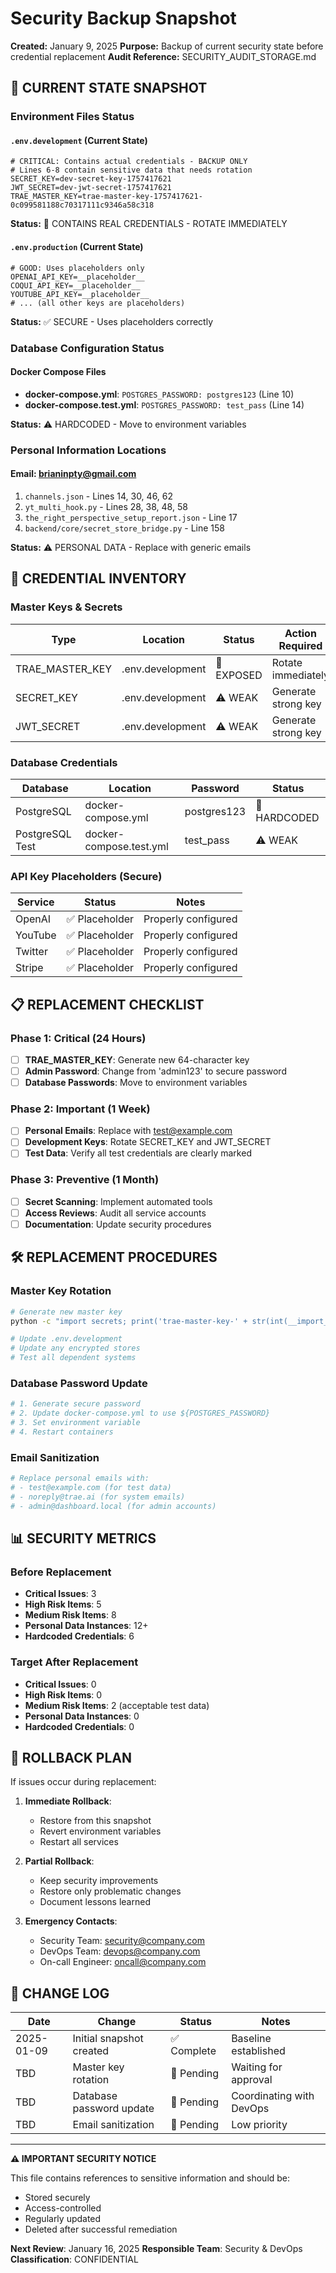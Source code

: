 # Security Backup Snapshot

**Created:** January 9, 2025
**Purpose:** Backup of current security state before credential replacement
**Audit Reference:** SECURITY_AUDIT_STORAGE.md

## 📸 CURRENT STATE SNAPSHOT

### Environment Files Status

#### `.env.development` (Current State)
```
# CRITICAL: Contains actual credentials - BACKUP ONLY
# Lines 6-8 contain sensitive data that needs rotation
SECRET_KEY=dev-secret-key-1757417621
JWT_SECRET=dev-jwt-secret-1757417621
TRAE_MASTER_KEY=trae-master-key-1757417621-0c099581188c70317111c9346a58c318
```
**Status:** 🚨 CONTAINS REAL CREDENTIALS - ROTATE IMMEDIATELY

#### `.env.production` (Current State)
```
# GOOD: Uses placeholders only
OPENAI_API_KEY=__placeholder__
COQUI_API_KEY=__placeholder__
YOUTUBE_API_KEY=__placeholder__
# ... (all other keys are placeholders)
```
**Status:** ✅ SECURE - Uses placeholders correctly

### Database Configuration Status

#### Docker Compose Files
- **docker-compose.yml**: `POSTGRES_PASSWORD: postgres123` (Line 10)
- **docker-compose.test.yml**: `POSTGRES_PASSWORD: test_pass` (Line 14)

**Status:** ⚠️ HARDCODED - Move to environment variables

### Personal Information Locations

#### Email: brianinpty@gmail.com
1. `channels.json` - Lines 14, 30, 46, 62
2. `yt_multi_hook.py` - Lines 28, 38, 48, 58
3. `the_right_perspective_setup_report.json` - Line 17
4. `backend/core/secret_store_bridge.py` - Line 158

**Status:** ⚠️ PERSONAL DATA - Replace with generic emails

## 🔐 CREDENTIAL INVENTORY

### Master Keys & Secrets
| Type | Location | Status | Action Required |
|------|----------|--------|----------------|
| TRAE_MASTER_KEY | .env.development | 🚨 EXPOSED | Rotate immediately |
| SECRET_KEY | .env.development | ⚠️ WEAK | Generate strong key |
| JWT_SECRET | .env.development | ⚠️ WEAK | Generate strong key |

### Database Credentials
| Database | Location | Password | Status |
|----------|----------|----------|--------|
| PostgreSQL | docker-compose.yml | postgres123 | 🚨 HARDCODED |
| PostgreSQL Test | docker-compose.test.yml | test_pass | ⚠️ WEAK |

### API Key Placeholders (Secure)
| Service | Status | Notes |
|---------|--------|-------|
| OpenAI | ✅ Placeholder | Properly configured |
| YouTube | ✅ Placeholder | Properly configured |
| Twitter | ✅ Placeholder | Properly configured |
| Stripe | ✅ Placeholder | Properly configured |

## 📋 REPLACEMENT CHECKLIST

### Phase 1: Critical (24 Hours)
- [ ] **TRAE_MASTER_KEY**: Generate new 64-character key
- [ ] **Admin Password**: Change from 'admin123' to secure password
- [ ] **Database Passwords**: Move to environment variables

### Phase 2: Important (1 Week)
- [ ] **Personal Emails**: Replace with test@example.com
- [ ] **Development Keys**: Rotate SECRET_KEY and JWT_SECRET
- [ ] **Test Data**: Verify all test credentials are clearly marked

### Phase 3: Preventive (1 Month)
- [ ] **Secret Scanning**: Implement automated tools
- [ ] **Access Reviews**: Audit all service accounts
- [ ] **Documentation**: Update security procedures

## 🛠️ REPLACEMENT PROCEDURES

### Master Key Rotation
```bash
# Generate new master key
python -c "import secrets; print('trae-master-key-' + str(int(__import__('time').time())) + '-' + secrets.token_hex(16))"

# Update .env.development
# Update any encrypted stores
# Test all dependent systems
```

### Database Password Update
```bash
# 1. Generate secure password
# 2. Update docker-compose.yml to use ${POSTGRES_PASSWORD}
# 3. Set environment variable
# 4. Restart containers
```

### Email Sanitization
```bash
# Replace personal emails with:
# - test@example.com (for test data)
# - noreply@trae.ai (for system emails)
# - admin@dashboard.local (for admin accounts)
```

## 📊 SECURITY METRICS

### Before Replacement
- **Critical Issues**: 3
- **High Risk Items**: 5
- **Medium Risk Items**: 8
- **Personal Data Instances**: 12+
- **Hardcoded Credentials**: 6

### Target After Replacement
- **Critical Issues**: 0
- **High Risk Items**: 0
- **Medium Risk Items**: 2 (acceptable test data)
- **Personal Data Instances**: 0
- **Hardcoded Credentials**: 0

## 🔄 ROLLBACK PLAN

If issues occur during replacement:

1. **Immediate Rollback**:
   - Restore from this snapshot
   - Revert environment variables
   - Restart all services

2. **Partial Rollback**:
   - Keep security improvements
   - Restore only problematic changes
   - Document lessons learned

3. **Emergency Contacts**:
   - Security Team: security@company.com
   - DevOps Team: devops@company.com
   - On-call Engineer: oncall@company.com

## 📝 CHANGE LOG

| Date | Change | Status | Notes |
|------|--------|--------|-------|
| 2025-01-09 | Initial snapshot created | ✅ Complete | Baseline established |
| TBD | Master key rotation | 🔄 Pending | Waiting for approval |
| TBD | Database password update | 🔄 Pending | Coordinating with DevOps |
| TBD | Email sanitization | 🔄 Pending | Low priority |

---

**⚠️ IMPORTANT SECURITY NOTICE**

This file contains references to sensitive information and should be:
- Stored securely
- Access-controlled
- Regularly updated
- Deleted after successful remediation

**Next Review**: January 16, 2025
**Responsible Team**: Security & DevOps
**Classification**: CONFIDENTIAL
